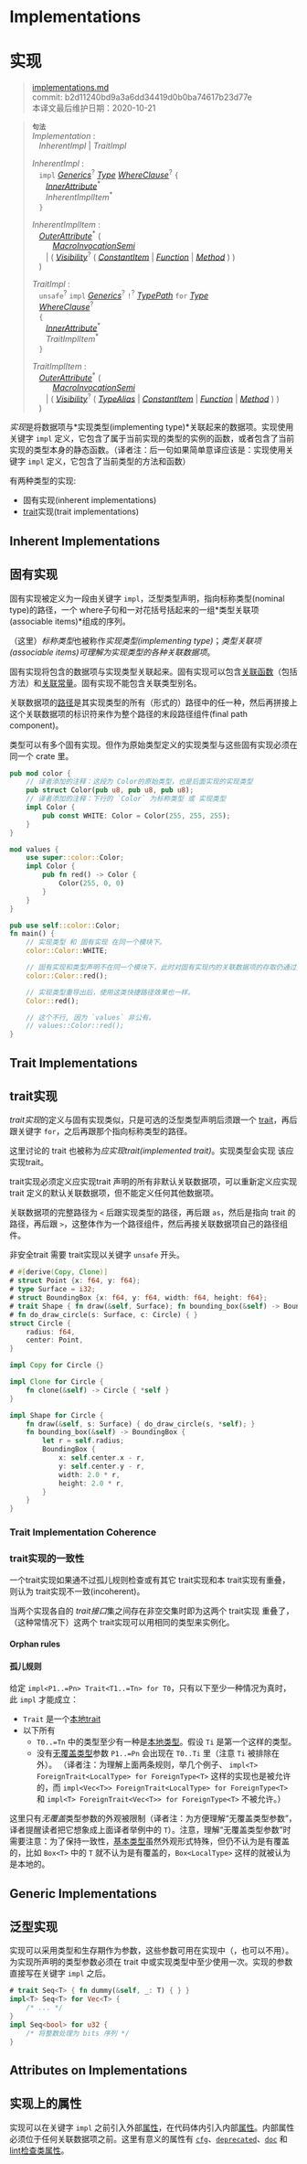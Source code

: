 # Implementations
# 实现

>[implementations.md](https://github.com/rust-lang/reference/blob/master/src/items/implementations.md)\
>commit: b2d11240bd9a3a6dd34419d0b0ba74617b23d77e \
>本译文最后维护日期：2020-10-21

> **<sup>句法</sup>**\
> _Implementation_ :\
> &nbsp;&nbsp; _InherentImpl_ | _TraitImpl_
>
> _InherentImpl_ :\
> &nbsp;&nbsp; `impl` [_Generics_]<sup>?</sup>&nbsp;[_Type_]&nbsp;[_WhereClause_]<sup>?</sup> `{`\
> &nbsp;&nbsp; &nbsp;&nbsp; [_InnerAttribute_]<sup>\*</sup>\
> &nbsp;&nbsp; &nbsp;&nbsp; _InherentImplItem_<sup>\*</sup>\
> &nbsp;&nbsp; `}`
>
> _InherentImplItem_ :\
> &nbsp;&nbsp; [_OuterAttribute_]<sup>\*</sup> (\
> &nbsp;&nbsp; &nbsp;&nbsp; &nbsp;&nbsp; [_MacroInvocationSemi_]\
> &nbsp;&nbsp; &nbsp;&nbsp; | ( [_Visibility_]<sup>?</sup> ( [_ConstantItem_] | [_Function_] | [_Method_] ) )\
> &nbsp;&nbsp; )
>
> _TraitImpl_ :\
> &nbsp;&nbsp; `unsafe`<sup>?</sup> `impl` [_Generics_]<sup>?</sup> `!`<sup>?</sup>
>              [_TypePath_] `for` [_Type_]\
> &nbsp;&nbsp; [_WhereClause_]<sup>?</sup>\
> &nbsp;&nbsp; `{`\
> &nbsp;&nbsp; &nbsp;&nbsp; [_InnerAttribute_]<sup>\*</sup>\
> &nbsp;&nbsp; &nbsp;&nbsp; _TraitImplItem_<sup>\*</sup>\
> &nbsp;&nbsp; `}`
>
> _TraitImplItem_ :\
> &nbsp;&nbsp; [_OuterAttribute_]<sup>\*</sup> (\
> &nbsp;&nbsp; &nbsp;&nbsp; &nbsp;&nbsp; [_MacroInvocationSemi_]\
> &nbsp;&nbsp; &nbsp;&nbsp; | ( [_Visibility_]<sup>?</sup> ( [_TypeAlias_] | [_ConstantItem_] | [_Function_] | [_Method_] ) )\
> &nbsp;&nbsp; )

*实现*是将数据项与*实现类型(implementing type)*关联起来的数据项。实现使用关键字 `impl` 定义，它包含了属于当前实现的类型的实例的函数，或者包含了当前实现的类型本身的静态函数。（译者注：后一句如果简单意译应该是：实现使用关键字 `impl` 定义，它包含了当前类型的方法和函数）

有两种类型的实现:

- 固有实现(inherent implementations)
- [trait]实现(trait implementations)

## Inherent Implementations
## 固有实现

固有实现被定义为一段由关键字 `impl`，泛型类型声明，指向标称类型(nominal type)的路径，一个 where子句和一对花括号括起来的一组*类型关联项(associable items)*组成的序列。

（这里）*标称类型*也被称作*实现类型(implementing type)*；*类型关联项(associable items)*可理解为实现类型的各种*关联数据项*。

固有实现将包含的数据项与实现类型关联起来。固有实现可以包含[关联函数][associated functions]（包括方法）和[关联常量][associated constants]。固有实现不能包含关联类型别名。

关联数据项的[路径][path]是其实现类型的所有（形式的）路径中的任一种，然后再拼接上这个关联数据项的标识符来作为整个路径的末段路径组件(final path component)。

类型可以有多个固有实现。但作为原始类型定义的实现类型与这些固有实现必须在同一个 crate 里。

``` rust
pub mod color {
    // 译者添加的注释：这段为 Color的原始类型，也是后面实现的实现类型
    pub struct Color(pub u8, pub u8, pub u8);
    // 译者添加的注释：下行的 `Color` 为标称类型 或 实现类型
    impl Color {
        pub const WHITE: Color = Color(255, 255, 255);
    }
}

mod values {
    use super::color::Color;
    impl Color {
        pub fn red() -> Color {
            Color(255, 0, 0)
        }
    }
}

pub use self::color::Color;
fn main() {
    // 实现类型 和 固有实现 在同一个模块下。
    color::Color::WHITE;

    // 固有实现和类型声明不在同一个模块下，此时对固有实现内的关联数据项的存取仍通过指向实现类型的路径
    color::Color::red();

    // 实现类型重导出后，使用这类快捷路径效果也一样。
    Color::red();

    // 这个不行, 因为 `values` 非公有。
    // values::Color::red();
}
```

## Trait Implementations
## trait实现

*trait实现*的定义与固有实现类似，只是可选的泛型类型声明后须跟一个 [trait]，再后跟关键字 `for`，之后再跟那个指向标称类型的路径。

<!-- 为理解这个，你必须回去查看一下上一节的内容 :( -->

这里讨论的 trait 也被称为*应实现trait(implemented trait)*。实现类型会实现 该应实现trait。

trait实现必须定义应实现trait 声明的所有非默认关联数据项，可以重新定义应实现trait 定义的默认关联数据项，但不能定义任何其他数据项。

关联数据项的完整路径为 `<` 后跟实现类型的路径，再后跟 `as`，然后是指向 trait 的路径，再后跟 `>`，这整体作为一个路径组件，然后再接关联数据项自己的路径组件。

非安全trait 需要 trait实现以关键字 `unsafe` 开头。

```rust
# #[derive(Copy, Clone)]
# struct Point {x: f64, y: f64};
# type Surface = i32;
# struct BoundingBox {x: f64, y: f64, width: f64, height: f64};
# trait Shape { fn draw(&self, Surface); fn bounding_box(&self) -> BoundingBox; }
# fn do_draw_circle(s: Surface, c: Circle) { }
struct Circle {
    radius: f64,
    center: Point,
}

impl Copy for Circle {}

impl Clone for Circle {
    fn clone(&self) -> Circle { *self }
}

impl Shape for Circle {
    fn draw(&self, s: Surface) { do_draw_circle(s, *self); }
    fn bounding_box(&self) -> BoundingBox {
        let r = self.radius;
        BoundingBox {
            x: self.center.x - r,
            y: self.center.y - r,
            width: 2.0 * r,
            height: 2.0 * r,
        }
    }
}
```

### Trait Implementation Coherence
### trait实现的一致性

一个trait实现如果通不过孤儿规则检查或有其它 trait实现和本 trait实现有重叠，则认为 trait实现不一致(incoherent)。

当两个实现各自的 *trait接口*集之间存在非空交集时即为这两个 trait实现 重叠了，（这种常情况下）这两个 trait实现可以用相同的类型来实例化。<!-- 这可能是错的？来源：对于输入类型参数，没有两个实现可以用相同的类型集实例化。 -->

#### Orphan rules
#### 孤儿规则

给定 `impl<P1..=Pn> Trait<T1..=Tn> for T0`，只有以下至少一种情况为真时，此 `impl` 才能成立：

- `Trait` 是一个[本地trait][local trait]
- 以下所有
  - `T0..=Tn` 中的类型至少有一种是[本地类型][local type]。假设 `Ti` 是第一个这样的类型。
  - 没有[无覆盖类型][uncovered type]参数 `P1..=Pn` 会出现在 `T0..Ti` 里（注意 `Ti` 被排除在外）。
  （译者注：为理解上面两条规则，举几个例子、 `impl<T> ForeignTrait<LocalType> for ForeignType<T>` 这样的实现也是被允许的，而 `impl<Vec<T>> ForeignTrait<LocalType> for ForeignType<T>` 和 `impl<T> ForeignTrait<Vec<T>> for ForeignType<T>` 不被允许。）

这里只有*无覆盖*类型参数的外观被限制（译者注：为方便理解“无覆盖类型参数”，译者提醒读者把它想象成上面译者举例中的 `T`）。注意，理解“无覆盖类型参数”时需要注意：为了保持一致性，[基本类型][fundamental types]虽然外观形式特殊，但仍不认为是有覆盖的，比如 `Box<T>` 中的 `T` 就不认为是有覆盖的，`Box<LocalType>` 这样的就被认为是本地的。

## Generic Implementations
## 泛型实现

实现可以采用类型和生存期作为参数，这些参数可用在实现中（，也可以不用）。为实现所声明的类型参数必须在 trait 中或实现类型中至少使用一次。实现的参数直接写在关键字 `impl` 之后。

```rust
# trait Seq<T> { fn dummy(&self, _: T) { } }
impl<T> Seq<T> for Vec<T> {
    /* ... */
}
impl Seq<bool> for u32 {
    /* 将整数处理为 bits 序列 */
}
```

## Attributes on Implementations
## 实现上的属性

实现可以在关键字 `impl` 之前引入外部[属性][attributes]，在代码体内引入内部[属性][attributes]。内部属性必须位于任何关联数据项之前。这里有意义的属性有 [`cfg`]、[`deprecated`]、[`doc`] 和 [lint检查类属性][the lint check attributes]。

[_ConstantItem_]: constant-items.md
[_Function_]: functions.md
[_Generics_]: generics.md
[_InnerAttribute_]: https://doc.rust-lang.org/attributes.md
[_MacroInvocationSemi_]: https://doc.rust-lang.org/macros.md#macro-invocation
[_Method_]: associated-items.md#methods
[_OuterAttribute_]: https://doc.rust-lang.org/attributes.md
[_TypeAlias_]: type-aliases.md
[_TypePath_]: https://doc.rust-lang.org/paths.md#paths-in-types
[_Type_]: https://doc.rust-lang.org/types.md#type-expressions
[_Visibility_]: https://doc.rust-lang.org/visibility-and-privacy.md
[_WhereClause_]: generics.md#where-clauses
[trait]: traits.md
[associated functions]: associated-items.md#associated-functions-and-methods
[associated constants]: associated-items.md#associated-constants
[attributes]: https://doc.rust-lang.org/attributes.md
[`cfg`]: https://doc.rust-lang.org/conditional-compilation.md
[`deprecated`]: https://doc.rust-lang.org/attributes/diagnostics.md#the-deprecated-attribute
[`doc`]: https://doc.rust-lang.org/rustdoc/the-doc-attribute.html
[path]: https://doc.rust-lang.org/paths.md
[the lint check attributes]: https://doc.rust-lang.org/attributes/diagnostics.md#lint-check-attributes
[Unsafe traits]: traits.md#unsafe-traits
[local trait]: https://doc.rust-lang.org/glossary.md#local-trait
[local type]: https://doc.rust-lang.org/glossary.md#local-type
[fundamental types]: https://doc.rust-lang.org/glossary.md#fundamental-type-constructors
[uncovered type]: https://doc.rust-lang.org/glossary.md#uncovered-type

<!-- 2020-11-3 -->
<!-- checked -->
